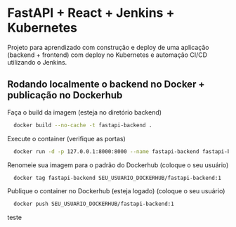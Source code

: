
# FastAPI + React + Jenkins + Kubernetes

Projeto para aprendizado com construção e deploy de uma aplicação (backend + frontend) com deploy no Kubernetes e automação CI/CD utilizando o Jenkins.


## Rodando localmente o backend no Docker + publicação no Dockerhub

Faça o build da imagem (esteja no diretório backend)

```bash
  docker build --no-cache -t fastapi-backend .
```

Execute o container (verifique as portas)

```bash
  docker run -d -p 127.0.0.1:8000:8000 --name fastapi-backend fastapi-backend
```

Renomeie sua imagem para o padrão do Dockerhub (coloque o seu usuário)

```bash
  docker tag fastapi-backend SEU_USUARIO_DOCKERHUB/fastapi-backend:1
```

Publique o container no Dockerhub (esteja logado) (coloque o seu usuário)

```bash
  docker push SEU_USUARIO_DOCKERHUB/fastapi-backend:1
```
teste
